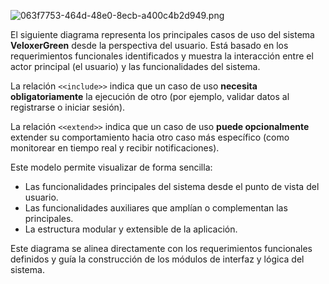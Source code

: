 ![063f7753-464d-48e0-8ecb-a400c4b2d949.png](attachment:04ee6740-a05b-4315-a080-2128b03487da:063f7753-464d-48e0-8ecb-a400c4b2d949.png)

El siguiente diagrama representa los principales casos de uso del sistema **VeloxerGreen** desde la perspectiva del usuario. Está basado en los requerimientos funcionales identificados y muestra la interacción entre el actor principal (el usuario) y las funcionalidades del sistema.

La relación `<<include>>` indica que un caso de uso **necesita obligatoriamente** la ejecución de otro (por ejemplo, validar datos al registrarse o iniciar sesión).

La relación `<<extend>>` indica que un caso de uso **puede opcionalmente** extender su comportamiento hacia otro caso más específico (como monitorear en tiempo real y recibir notificaciones).

Este modelo permite visualizar de forma sencilla:

- Las funcionalidades principales del sistema desde el punto de vista del usuario.
- Las funcionalidades auxiliares que amplían o complementan las principales.
- La estructura modular y extensible de la aplicación.

Este diagrama se alinea directamente con los requerimientos funcionales definidos y guía la construcción de los módulos de interfaz y lógica del sistema.
